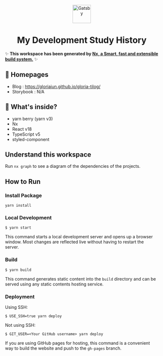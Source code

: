 <p align="center">
  <a href="https://www.gatsbyjs.org">
    <img alt="Gatsby" src="https://www.gatsbyjs.org/monogram.svg" width="60" />
  </a>
</p>
<h1 align="center">
My Development Study History
</h1>


✨ **This workspace has been generated by [Nx, a Smart, fast and extensible build system.](https://nx.dev)** ✨

## 🚀 Homepages

- Blog : https://gloriajun.github.io/gloria-tilog/
- Storybook : N/A

## 🧐 What's inside?

- yarn berry (yarn v3)
- Nx
- React v18
- TypeScript v5
- styled-component

## Understand this workspace

Run `nx graph` to see a diagram of the dependencies of the projects.

## How to Run

### Install Package

```
yarn install
```

### Local Development

```
$ yarn start
```

This command starts a local development server and opens up a browser window. Most changes are reflected live without having to restart the server.

### Build

```
$ yarn build
```

This command generates static content into the `build` directory and can be served using any static contents hosting service.

### Deployment

Using SSH:

```
$ USE_SSH=true yarn deploy
```

Not using SSH:

```
$ GIT_USER=<Your GitHub username> yarn deploy
```

If you are using GitHub pages for hosting, this command is a convenient way to build the website and push to the `gh-pages` branch.

